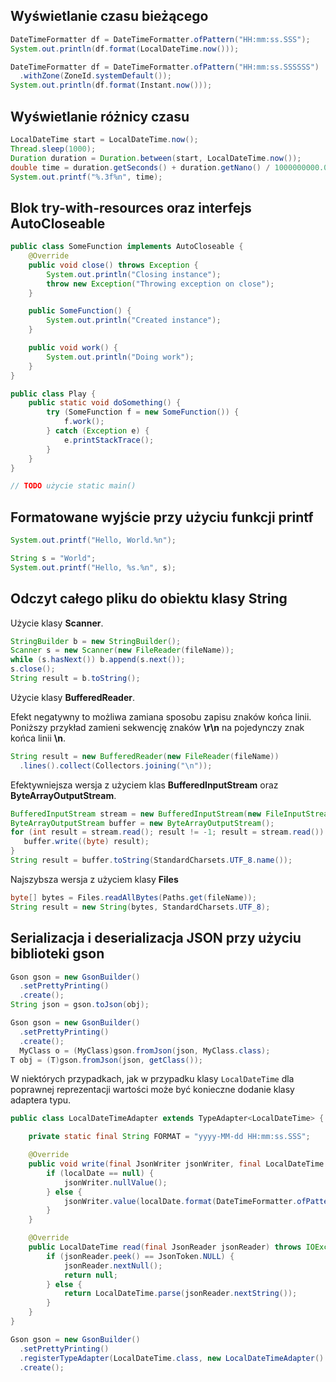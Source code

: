 ## Wyświetlanie czasu bieżącego

```java
DateTimeFormatter df = DateTimeFormatter.ofPattern("HH:mm:ss.SSS");
System.out.println(df.format(LocalDateTime.now()));
```

```java
DateTimeFormatter df = DateTimeFormatter.ofPattern("HH:mm:ss.SSSSSS")
  .withZone(ZoneId.systemDefault());
System.out.println(df.format(Instant.now()));
```

## Wyświetlanie różnicy czasu

```java
LocalDateTime start = LocalDateTime.now();
Thread.sleep(1000);
Duration duration = Duration.between(start, LocalDateTime.now());
double time = duration.getSeconds() + duration.getNano() / 1000000000.0;
System.out.printf("%.3f%n", time);
```

## Blok try-with-resources oraz interfejs AutoCloseable

```java
public class SomeFunction implements AutoCloseable {
    @Override
    public void close() throws Exception {
        System.out.println("Closing instance");
        throw new Exception("Throwing exception on close");
    }

    public SomeFunction() {
        System.out.println("Created instance");
    }

    public void work() {
        System.out.println("Doing work");
    }
}
```

```java
public class Play {
    public static void doSomething() {
        try (SomeFunction f = new SomeFunction()) {
            f.work();
        } catch (Exception e) {
            e.printStackTrace();
        }
    }
}
```

```java
// TODO użycie static main()
```

## Formatowane wyjście przy użyciu funkcji printf

```java
System.out.printf("Hello, World.%n");
```

```java
String s = "World";
System.out.printf("Hello, %s.%n", s);
```

## Odczyt całego pliku do obiektu klasy String

Użycie klasy **Scanner**.

```java
StringBuilder b = new StringBuilder();
Scanner s = new Scanner(new FileReader(fileName));
while (s.hasNext()) b.append(s.next());
s.close();
String result = b.toString();
```

Użycie klasy **BufferedReader**.

Efekt negatywny to możliwa zamiana sposobu zapisu znaków końca linii. Poniższy przykład zamieni sekwencję znaków **\r\n** na pojedynczy znak końca linii **\n**.

```java
String result = new BufferedReader(new FileReader(fileName))
  .lines().collect(Collectors.joining("\n"));
```

Efektywniejsza wersja z użyciem klas **BufferedInputStream** oraz **ByteArrayOutputStream**.

```java
BufferedInputStream stream = new BufferedInputStream(new FileInputStream(fileName));
ByteArrayOutputStream buffer = new ByteArrayOutputStream();
for (int result = stream.read(); result != -1; result = stream.read()) {
   buffer.write((byte) result);
}
String result = buffer.toString(StandardCharsets.UTF_8.name());
```

Najszybsza wersja z użyciem klasy **Files**

```java
byte[] bytes = Files.readAllBytes(Paths.get(fileName));
String result = new String(bytes, StandardCharsets.UTF_8);
```

## Serializacja i deserializacja JSON przy użyciu biblioteki gson

```java
Gson gson = new GsonBuilder()
  .setPrettyPrinting()
  .create();
String json = gson.toJson(obj);
```

```java
Gson gson = new GsonBuilder()
  .setPrettyPrinting()
  .create();
  MyClass o = (MyClass)gson.fromJson(json, MyClass.class);
T obj = (T)gson.fromJson(json, getClass());
```

W niektórych przypadkach, jak w przypadku klasy ``LocalDateTime`` dla poprawnej reprezentacji wartości może być konieczne dodanie klasy adaptera typu.

```java
public class LocalDateTimeAdapter extends TypeAdapter<LocalDateTime> {

    private static final String FORMAT = "yyyy-MM-dd HH:mm:ss.SSS";

    @Override
    public void write(final JsonWriter jsonWriter, final LocalDateTime localDate) throws IOException {
        if (localDate == null) {
            jsonWriter.nullValue();
        } else {
            jsonWriter.value(localDate.format(DateTimeFormatter.ofPattern(FORMAT)));
        }
    }

    @Override
    public LocalDateTime read(final JsonReader jsonReader) throws IOException {
        if (jsonReader.peek() == JsonToken.NULL) {
            jsonReader.nextNull();
            return null;
        } else {
            return LocalDateTime.parse(jsonReader.nextString());
        }
    }
}
```

```java
Gson gson = new GsonBuilder()
  .setPrettyPrinting()
  .registerTypeAdapter(LocalDateTime.class, new LocalDateTimeAdapter().nullSafe())
  .create();
```
